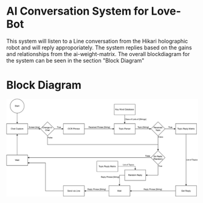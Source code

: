 # AI Conversation System for Love-Bot
This system will listen to a Line conversation from the Hikari holographic robot and will reply approporiately. The system replies based on the gains and relationships from the ai-weight-matrix.  The overall blockdiagram for the system can be seen in the section "Block Diagram"


# Block Diagram
![love-bot-ai Block Diagram](translations/Love-Bot-AI-block-diagram.drawio.jpg)
